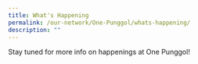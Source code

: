 ```yaml
---
title: What's Happening
permalink: /our-network/One-Punggol/whats-happening/
description: ""
---
```


Stay tuned for more info on happenings at One Punggol!